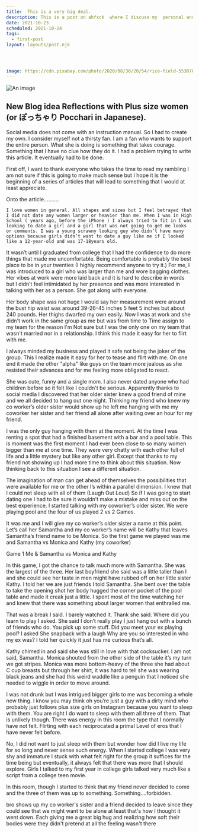 ```yaml
---
title:  This is a very big deal.
description: This is a post on ahfxck  where I discuss my  personal and private thoughts with the world.
date: 2021-10-23
scheduled: 2021-10-24
tags:
  - first-post  
layout: layouts/post.njk




image: https://cdn.pixabay.com/photo/2020/08/30/20/54/rice-field-5530707_1280.jpg
---
```


![An image](https://cdn.pixabay.com/photo/2020/08/30/20/54/rice-field-5530707_1280.jpg)



## New Blog idea  Reflections with  Plus size women (or ぽっちゃり Pocchari in  Japanese).

Social media does not come with an instruction manual. So I had to create my own.  I consider myself not a thirsty fan. I am a fan who wants to support the entire person. What she is doing is something that takes courage.  Something that I have no clue how they do it. I had a problem trying to write this article. It eventually had to be done.

First off,  I want to thank everyone who takes the time to read my rambling I am not sure if this is going to make much sense but I hope it is the beginning of a series of articles that will lead to something that I would at least appreciate. 

Onto the article……….





	I love women in general. All shapes and sizes but I feel betrayed that I did not date any women larger or heavier than me. When I was in High School ( years ago, before the iPhone ) I always tried to fit in I was looking to date a girl and a girl that was not going to get me looks or comments. I was a young scrawny looking guy who didn’t have many options because girls didn’t want to date a guy like me if I looked like a 12-year-old and was 17-18years old. 

It wasn’t until I graduated from college that I had the confidence to do more things that made me uncomfortable. Being comfortable is probably the best place to be in your twenties (I highly recommend anyone to try it.)  For me, I was introduced to a girl who was larger than me and wore bagging clothes. Her vibes at work were more laid back and it is hard to describe in words but I didn’t feel intimidated by her presence and was more interested in talking with her as a person. She got along with everyone.

Her body shape was not huge I would say her measurement were around the bust hip waist was around 39-26-45 inches 5 feet 5 inches but about 240 pounds. Her thighs dwarfed my own easily. Now I was at work and she didn't work in the same group as me but was from time to
Time assign to my team for the reason I'm
Not sure but I was the only one on my team that wasn't married nor in a relationship. I think this made it easy for her to flirt with me.

I always minded my business and played it safe not being the joker of the group. This I realize made it easy for her to tease and flirt with me. On one end it made the other "alpha" like guys on the team more jealous as she resisted their advances and for me feeling more obligated to react.

She was cute, funny and a single mom. I also never dated anyone who had children before so it felt like I couldn't be serious. Apparently thanks to social media I discovered that her older sister knew a good friend of mine and we all decided to hang out one night.  Thinking my friend who knew my co worker’s older sister would show up he left me hanging with me my coworker her sister and her friend all alone after waiting over an hour for my friend.

I was the only guy hanging with them at the moment. At the time I was renting a spot that had a finished basement with a bar and a pool table. This is moment was the first moment I had ever been close to so many women bigger than me at one time. They were very chatty with each other full of life and a little mystery but like any other girl. Except that thanks to my friend not showing up I had more time to think about this situation.  Now thinking back to this situation I see a different situation. 

The imagination of man can get ahead of themselves the possibilities that were available for me or the other I’s within a parallel dimension.  I knew that I could not sleep with all of them (Laugh Out Loud) So if I was going to start dating one I had to be sure it wouldn’t make a mistake and miss out on the best experience.
I started talking with my coworker’s older sister. We were playing pool and the four of us played 2 vs 2
Games.

It was me and I will give my co worker’s older sister a name at this point. Let’s call her Samantha and my co worker’s name will be Kathy that leaves Samantha’s friend name to be Monica. So the first game we played was me and Samantha vs Monica and Kathy (my coworker)

Game 1 Me & Samantha vs Monica and Kathy

In this game, I got the chance to talk much more with Samantha. She was the largest of the three. Her last boyfriend she said was a little taller than I and she could see her taste in men might have rubbed off on her little sister Kathy. I told her we are just friends I told Samantha. She bent over the table to take the opening shot her body hugged the corner pocket of the pool table and made it creak just a little. I spent most of the time watching her and knew that there was something about larger women that enthralled me.

That was a break I said. I barely watched it. Thank she said. Where did you learn to play  I asked. She said I don’t really play I just hang out with a bunch of friends who do. You pick up some stuff. Did you meet your ex playing pool?  I asked She snapback with a laugh Why are you so interested in who my ex was? I told her quickly it just has me curious that’s all. 

Kathy chimed in and said she was still in love with that cocksucker. I am not said, Samantha. Monica shouted from the other side of the table it’s my turn we got stripes. Monica was more bottom-heavy of the three she had about C cup breasts but through her shirt, it was hard to tell she was wearing black jeans and she had this weird waddle like a penguin that I noticed she needed to wiggle in order to move around.  

I was not drunk but I was intrigued bigger girls to me was becoming a whole new thing. I know you may think oh you’re just a guy with a dirty mind who probably just follows plus size girls on Instagram because you want to sleep with them.  You are right I do want to sleep with them all three of them. That is unlikely though. 
There was energy in this room the type that I normally have not felt. Flirting with each reciprocated a primal 
Level of eros that I have never felt before. 

No, I did not want to just sleep with them but wonder how did I live my life for so long and never sense such energy. When I started college I was very shy and immature I stuck with what felt right for the group it suffices for the time being but eventually, it always felt that there was more that I should explore. Girls I talked to my first year in college girls talked very much like a script from a college teen movie. 

In this room, though I started to think that my friend never decided to come and the three of them was up to something. Something….forbidden.

bro shows up my co worker's sister and a friend decided to leave since they could see that we might want to be alone at least that's how I thought it went down.  Each giving me a great big hug and realizing how soft their bodies were they didn't pretend at all the feeling wasn't there


